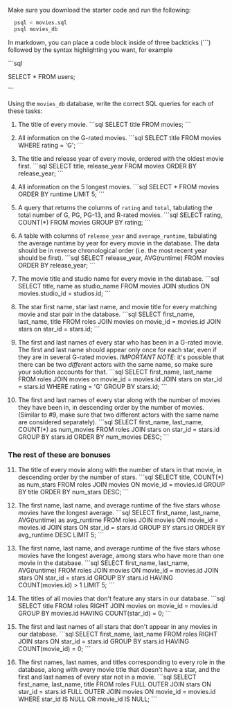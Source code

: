 Make sure you download the starter code and run the following:

```sh
  psql < movies.sql
  psql movies_db
```

In markdown, you can place a code block inside of three backticks (```) followed by the syntax highlighting you want, for example

\```sql

SELECT \* FROM users;

\```

Using the `movies_db` database, write the correct SQL queries for each of these tasks:

1.  The title of every movie.
    \```sql
    SELECT title
    FROM movies;
    \```

2.  All information on the G-rated movies.
    \```sql
    SELECT title
    FROM movies
    WHERE rating = 'G';
    \```

3.  The title and release year of every movie, ordered with the
    oldest movie first.
    \```sql
    SELECT title, release_year
    FROM movies
    ORDER BY release_year;
    \```

4.  All information on the 5 longest movies.
    \```sql
    SELECT \*
    FROM movies
    ORDER BY runtime
    LIMIT 5;
    \```

5.  A query that returns the columns of `rating` and `total`, tabulating the
    total number of G, PG, PG-13, and R-rated movies.
    \```sql
    SELECT rating, COUNT(\*)
    FROM movies
    GROUP BY rating;
    \```

6.  A table with columns of `release_year` and `average_runtime`,
    tabulating the average runtime by year for every movie in the database. The data should be in reverse chronological order (i.e. the most recent year should be first).
    \```sql
    SELECT release_year, AVG(runtime)
    FROM movies
    ORDER BY release_year;
    \```

7.  The movie title and studio name for every movie in the
    database.
    \```sql
    SELECT title, name as studio_name
    FROM movies
    JOIN studios
    ON movies.studio_id = studios.id;
    \```

8.  The star first name, star last name, and movie title for every
    matching movie and star pair in the database.
    \```sql
    SELECT first_name, last_name, title
    FROM roles
    JOIN movies on movie_id = movies.id
    JOIN stars on star_id = stars.id;
    \```

9.  The first and last names of every star who has been in a G-rated movie. The first and last name should appear only once for each star, even if they are in several G-rated movies. _IMPORTANT NOTE_: it's possible that there can be two _different_ actors with the same name, so make sure your solution accounts for that.
    \```sql
    SELECT first_name, last_name
    FROM roles
    JOIN movies on movie_id = movies.id
    JOIN stars on star_id = stars.id
    WHERE rating = 'G'
    GROUP BY stars.id;
    \```

10. The first and last names of every star along with the number
    of movies they have been in, in descending order by the number of movies. (Similar to #9, make sure
    that two different actors with the same name are considered separately).
    \```sql
    SELECT first_name, last_name, COUNT(\*) as num_movies
    FROM roles
    JOIN stars on star_id = stars.id
    GROUP BY stars.id
    ORDER BY num_movies DESC;
    \```

### The rest of these are bonuses

11. The title of every movie along with the number of stars in
    that movie, in descending order by the number of stars.
    \```sql
    SELECT title, COUNT(\*) as num_stars
    FROM roles
    JOIN movies ON movie_id = movies.id
    GROUP BY title
    ORDER BY num_stars DESC;
    \```

12. The first name, last name, and average runtime of the five
    stars whose movies have the longest average.
    \```sql
    SELECT first_name, last_name, AVG(runtime) as avg_runtime
    FROM roles
    JOIN movies ON movie_id = movies.id
    JOIN stars ON star_id = stars.id
    GROUP BY stars.id
    ORDER BY avg_runtime DESC
    LIMIT 5;
    \```

13. The first name, last name, and average runtime of the five
    stars whose movies have the longest average, among stars who have more than one movie in the database.
    \```sql
    SELECT first_name, last_name, AVG(runtime)
    FROM roles
    JOIN movies ON movie_id = movies.id
    JOIN stars ON star_id = stars.id
    GROUP BY stars.id
    HAVING COUNT(movies.id) > 1
    LIMIT 5;
    \```

14. The titles of all movies that don't feature any stars in our
    database.
    \```sql
    SELECT title
    FROM roles
    RIGHT JOIN movies on movie_id = movies.id
    GROUP BY movies.id
    HAVING COUNT(star_id) = 0;
    \```

15. The first and last names of all stars that don't appear in any movies in our database.
    \```sql
    SELECT first_name, last_name
    FROM roles
    RIGHT JOIN stars ON star_id = stars.id
    GROUP BY stars.id
    HAVING COUNT(movie_id) = 0;
    \```

16. The first names, last names, and titles corresponding to every
    role in the database, along with every movie title that doesn't have a star, and the first and last names of every star not in a movie.
    \```sql
    SELECT first_name, last_name, title
    FROM roles
    FULL OUTER JOIN stars ON star_id = stars.id
    FULL OUTER JOIN movies ON movie_id = movies.id
    WHERE star_id IS NULL OR movie_id IS NULL;
    \```

